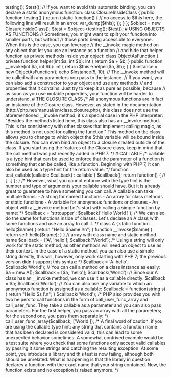 <?php

# CLOSURES

/*
You may be familiar with JavaScript closures, where you can simply use any variable 
from the outside scope without doing anything particular. In PHP, you need to use 
the `use` keyword to import an existing variable into the scope of an anonymous function:
*/
$some_variable = 'value';

$my_closure = function() use($some_variable)
{
  //
};

// PHP closures use an EARLY-BINDING approach. 
// This means that the variable inside the closure will have the value that the 
// variable had at the CLOSURE CREATION. If you change the variable afterward, the 
// change will not be seen from inside the closure:
$s = 'orange';
$my_closure = function() use($s) { echo $s; };
$my_closure(); // display 'orange'
$s = 'banana';
$my_closure(); // still display 'orange'

// You could pass the variable by REFERENCE so that changes to the variable are 
// propagated inside the closure
$my_closure2 = function() use(&$s) { echo $s; };
$my_closure2(); // banana
$s = 'kiwi';
$my_closure2(); // kiwi


# CLOSURES OVER OBJECTS

// Be aware that when you pass objects to a closure, any modification done to 
// properties in the object will be accessible inside the closure. PHP does not make
// a copy of objects when passed to the closure.


# CLOSURES INSIDE OF CLASSES

// If you declare any anonymous function inside a class, it will automatically get
// access to the instance reference via the usual $this variable. To stay coherent
// about the vocabulary, the function will automatically become a closure:
class ClosureInsideClass
{
    public function testing()
    {
        return function() {
            var_dump($this);
        };
    }
}

$object = new ClosureInsideClass();
$test = $object->testing();
$test();

// If you want to avoid this automatic binding, you can declare a static anonymous function:
class ClosureInsideClass
{
    public function testing()
    {
        return (static function() {
            // no access to $this here, the following line will result in an error.
            var_dump($this);
        });
    }
};

$object = new ClosureInsideClass();
$test = $object->testing();
$test();



# USING OBJECTS AS FUNCTIONS

// Sometimes, you might want to split your function into smaller parts, but without
// those parts being accessible to everyone. When this is the case, you can leverage
// the __invoke magic method on any object that let you use an instance as a function
// and hide that helper function as private methods inside your object:
class ObjectAsFunction
{
    private function helper(int $a, int $b): int
    {
        return $a + $b;
    }

    public function __invoke(int $a, int $b): int
    {
      return $this->helper($a, $b);
    }
}

$instance = new ObjectAsFunction();
echo $instance(5, 10);

// The __invoke method will be called with any parameters you pass to the instance. 
// If you want, you can also add a constructor to your object and use any methods 
// and properties that it contains. Just try to keep it as pure as possible, because 
// as soon as you use mutable properties, your function will be harder to understand.


# THE CLOSURE CLASS

/*
All anonymous functions are in fact an instance of the Closure class. However, as 
stated in the documentation (http://php.net/manual/en/class.closure.php), this class 
does not use the aforementioned __invoke method; it's a special case in the 
PHP interpreter:
  "Besides the methods listed here, this class also has an __invoke method. This is 
  for consistency with other classes that implement calling magic, as this method is
  not used for calling the function."

This method on the class allows you to change to which object the $this variable will
be bound inside the closure. You can even bind an object to a closure created outside 
of the class.

If you start using the features of the Closure class, keep in mind that the call 
method was just recently added in PHP 7.
*/


# CALLABLE 
/*
callable is a type hint that can be used to enforce that the parameter of a function 
is something that can be called, like a function. Beginning with PHP 7, it can also 
be used as a type hint for the return value:
*/

function test_callable(callable $callback) : callable {
    $callback();
    return function() {
        // [...]
    };
}

/* However, what you cannot enforce with the type hint is the number and type of 
arguments your callable should have. But it is already great to guarantee to have 
something you can call.

A callable can take multiple forms:
- A string for named functions
- An array for class methods or static functions
- A variable for anonymous functions or closures
- An object with a __invoke method


Let's start with calling a simple function by name:
*/
$callback = 'strtoupper';
$callback('Hello World !');


/* We can also do the same for functions inside of classes. 
Let's declare an A class with some functions and use an array to call it. */
class A {
    static function hello($name) { 
        return "Hello $name !\n"; 
    }
    
    function __invoke($name) { 
        return self::hello($name); 
    }
}
// array with class name and static method name
$callback = ['A', 'hello'];
$callback('World');

/* Using a string will only work for the static method, as other methods will need 
an object to use as their context. In the case of a static method, you can also use 
a simple string directly, this will, however, only work starting with PHP 7; 
the previous version didn't support this syntax:
*/
$callback = 'A::hello';
$callback('World');

// You can call a method on a class instance as easily:
$a = new A();
$callback = [$a, 'hello'];
$callback('World');

// Since our A class has an __invoke method, we can use it as a callable directly:
$callback = $a;
$callback('World');

// You can also use any variable to which an anonymous function is assigned as a callable:
$callback = function(string s) {
    return "Hello $s !\n";
}
$callback('World');

/* 
PHP also provides you with two helpers to call functions in the form of 
call_user_func_array and call_user_func. 
They take a callable as a parameter and you can also pass parameters. 
For the first helper, you pass an array with all the parameters; 
for the second one, you pass them separately:
*/
call_user_func_array($callback, ['World']);

/*
A final word of caution, if you are using the callable type hint: any string that 
contains a function name that has been declared is considered valid; this can lead 
to some unexpected behavior sometimes.

A somewhat contrived example would be a test suite where you check that some functions
only accept valid callables by passing it some strings and catching the resulting 
exception. At some point, you introduce a library and this test is now failing, 
although both should be unrelated. What is happening is that the library in question 
declares a function with the exact name that your string contained. Now, the function 
exists and no exception is raised anymore. */























